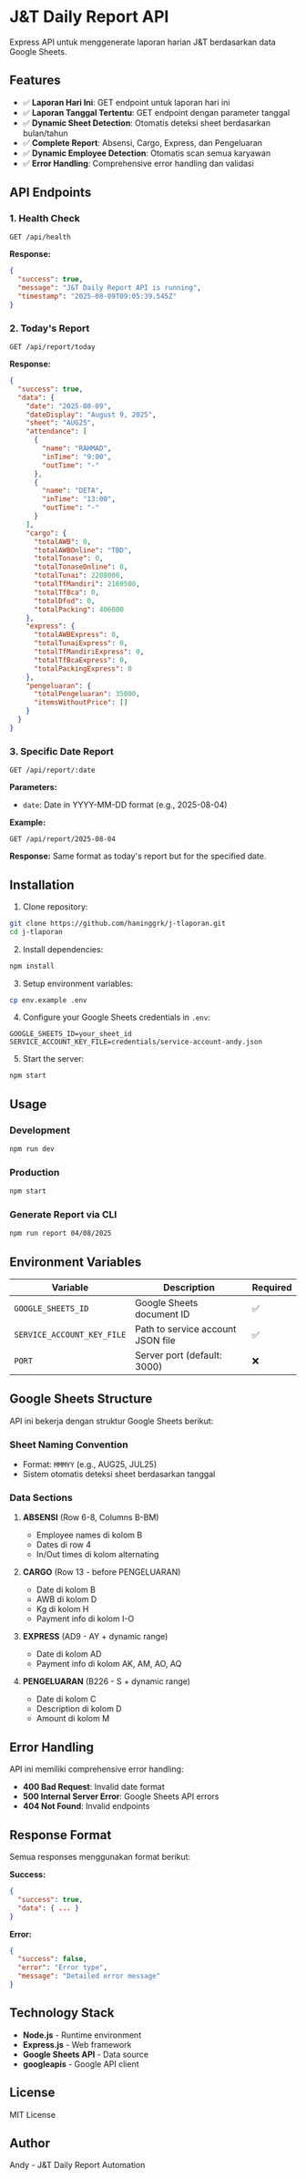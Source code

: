 # J&T Daily Report API

Express API untuk menggenerate laporan harian J&T berdasarkan data Google Sheets.

## Features

- ✅ **Laporan Hari Ini**: GET endpoint untuk laporan hari ini
- ✅ **Laporan Tanggal Tertentu**: GET endpoint dengan parameter tanggal
- ✅ **Dynamic Sheet Detection**: Otomatis deteksi sheet berdasarkan bulan/tahun
- ✅ **Complete Report**: Absensi, Cargo, Express, dan Pengeluaran
- ✅ **Dynamic Employee Detection**: Otomatis scan semua karyawan
- ✅ **Error Handling**: Comprehensive error handling dan validasi

## API Endpoints

### 1. Health Check
```
GET /api/health
```

**Response:**
```json
{
  "success": true,
  "message": "J&T Daily Report API is running",
  "timestamp": "2025-08-09T09:05:39.545Z"
}
```

### 2. Today's Report
```
GET /api/report/today
```

**Response:**
```json
{
  "success": true,
  "data": {
    "date": "2025-08-09",
    "dateDisplay": "August 9, 2025",
    "sheet": "AUG25",
    "attendance": [
      {
        "name": "RAHMAD",
        "inTime": "9:00",
        "outTime": "-"
      },
      {
        "name": "DETA", 
        "inTime": "13:00",
        "outTime": "-"
      }
    ],
    "cargo": {
      "totalAWB": 0,
      "totalAWBOnline": "TBD",
      "totalTonase": 0,
      "totalTonaseOnline": 0,
      "totalTunai": 2208000,
      "totalTfMandiri": 2169500,
      "totalTfBca": 0,
      "totalDfod": 0,
      "totalPacking": 406000
    },
    "express": {
      "totalAWBExpress": 0,
      "totalTunaiExpress": 0,
      "totalTfMandiriExpress": 0,
      "totalTfBcaExpress": 0,
      "totalPackingExpress": 0
    },
    "pengeluaran": {
      "totalPengeluaran": 35000,
      "itemsWithoutPrice": []
    }
  }
}
```

### 3. Specific Date Report
```
GET /api/report/:date
```

**Parameters:**
- `date`: Date in YYYY-MM-DD format (e.g., 2025-08-04)

**Example:**
```
GET /api/report/2025-08-04
```

**Response:** Same format as today's report but for the specified date.

## Installation

1. Clone repository:
```bash
git clone https://github.com/haninggrk/j-tlaporan.git
cd j-tlaporan
```

2. Install dependencies:
```bash
npm install
```

3. Setup environment variables:
```bash
cp env.example .env
```

4. Configure your Google Sheets credentials in `.env`:
```env
GOOGLE_SHEETS_ID=your_sheet_id
SERVICE_ACCOUNT_KEY_FILE=credentials/service-account-andy.json
```

5. Start the server:
```bash
npm start
```

## Usage

### Development
```bash
npm run dev
```

### Production
```bash
npm start
```

### Generate Report via CLI
```bash
npm run report 04/08/2025
```

## Environment Variables

| Variable | Description | Required |
|----------|-------------|----------|
| `GOOGLE_SHEETS_ID` | Google Sheets document ID | ✅ |
| `SERVICE_ACCOUNT_KEY_FILE` | Path to service account JSON file | ✅ |
| `PORT` | Server port (default: 3000) | ❌ |

## Google Sheets Structure

API ini bekerja dengan struktur Google Sheets berikut:

### Sheet Naming Convention
- Format: `MMMYY` (e.g., AUG25, JUL25)
- Sistem otomatis deteksi sheet berdasarkan tanggal

### Data Sections

1. **ABSENSI** (Row 6-8, Columns B-BM)
   - Employee names di kolom B
   - Dates di row 4
   - In/Out times di kolom alternating

2. **CARGO** (Row 13 - before PENGELUARAN)
   - Date di kolom B
   - AWB di kolom D  
   - Kg di kolom H
   - Payment info di kolom I-O

3. **EXPRESS** (AD9 - AY + dynamic range)
   - Date di kolom AD
   - Payment info di kolom AK, AM, AO, AQ

4. **PENGELUARAN** (B226 - S + dynamic range)
   - Date di kolom C
   - Description di kolom D
   - Amount di kolom M

## Error Handling

API ini memiliki comprehensive error handling:

- **400 Bad Request**: Invalid date format
- **500 Internal Server Error**: Google Sheets API errors
- **404 Not Found**: Invalid endpoints

## Response Format

Semua responses menggunakan format berikut:

**Success:**
```json
{
  "success": true,
  "data": { ... }
}
```

**Error:**
```json
{
  "success": false,
  "error": "Error type",
  "message": "Detailed error message"
}
```

## Technology Stack

- **Node.js** - Runtime environment
- **Express.js** - Web framework
- **Google Sheets API** - Data source
- **googleapis** - Google API client

## License

MIT License

## Author

Andy - J&T Daily Report Automation